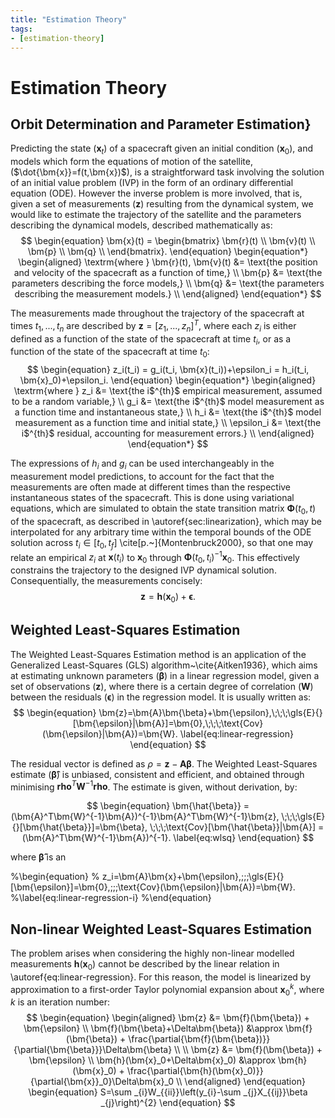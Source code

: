 ```yaml
---
title: "Estimation Theory"
tags:
- [estimation-theory]
---
```


# Estimation Theory

## Orbit Determination and Parameter Estimation}

Predicting the state ($\bm{x}_t$) of a spacecraft given an initial condition
($\bm{x}_0$), and models which form the equations of motion of the satellite,
($\dot{\bm{x}}=f(t,\bm{x})$), is a straightforward task involving the solution
of an initial value problem (IVP) in the form of an ordinary differential
equation (ODE). However the inverse problem  is more involved, that is, given a
set of measurements ($\bm{z}$) resulting from the dynamical system, we would
like to estimate the trajectory of the satellite and the parameters describing
the dynamical models, described mathematically as:
$$
\begin{equation}
    \bm{x}(t) =
    \begin{bmatrix}
        \bm{r}(t) \\
        \bm{v}(t) \\
        \bm{p} \\
        \bm{q} \\
    \end{bmatrix}.
\end{equation}
\begin{equation*}
    \begin{aligned}
        \textrm{where  }
            \bm{r}(t), \bm{v}(t) &= \text{the position and velocity of the spacecraft as a function of time,} \\
            \bm{p}               &= \text{the parameters describing the force models,} \\
            \bm{q}               &= \text{the parameters describing the measurement models.} \\
    \end{aligned}
\end{equation*}
$$

The measurements made throughout the trajectory of the spacecraft at times
$t_1,...,t_n$ are described by $\bm{z}=[z_1,...,z_n]^T$, where each $z_i$ is
either defined as a function of the state of the spacecraft at time $t_i$, or
as a function of the state of the spacecraft at time $t_0$:
$$
\begin{equation}
    z_i(t_i) = g_i(t_i, \bm{x}(t_i))+\epsilon_i = h_i(t_i, \bm{x}_0)+\epsilon_i.
\end{equation}
\begin{equation*}
    \begin{aligned}
        \textrm{where  }
            z_i &= \text{the i$^{th}$ empirical measurement, assumed to be a random variable,} \\
            g_i &= \text{the i$^{th}$ model measurement as a function time and instantaneous state,} \\
            h_i &= \text{the i$^{th}$ model measurement as a function time and initial state,} \\
            \epsilon_i &= \text{the i$^{th}$ residual, accounting for measurement errors.} \\
    \end{aligned}
\end{equation*}
$$

The expressions of $h_i$ and $g_i$ can be used interchangeably in the
measurement model predictions, to account for the fact that the measurements are
often made at different times than the respective instantaneous states of the
spacecraft. This is done using variational equations, which are simulated to
obtain the state transition matrix $\bm{\Phi}(t_0, t)$ of the spacecraft, as
described in \autoref{sec:linearization}, which may be interpolated for any
arbitrary time within the temporal bounds of the ODE solution across
$t_i\in[t_0, t_f]$ \cite[p.~]{Montenbruck2000}, so that one may relate an
empirical $z_i$ at $\bm{x}(t_i)$ to $\bm{x}_0$ through $\bm{\Phi}(t_0,
t_i)^{-1}\bm{x}_0$. This effectively constrains the trajectory to the designed
IVP dynamical solution. Consequentially, the measurements concisely:
$$
\begin{equation}
    \bm{z} = \bm{h}(\bm{x}_0) + \bm{\epsilon}.
\end{equation}
$$

## Weighted Least-Squares Estimation

The Weighted Least-Squares Estimation method is an application of the
Generalized Least-Squares (GLS) algorithm~\cite{Aitken1936}, which aims at
estimating unknown parameters ($\bm{\beta}$) in a linear regression model, given a
set of observations ($\bm{z}$), where there is a certain degree of correlation
($\bm{W}$) between the residuals ($\bm{\epsilon}$) in the regression model. It
is usually written as:
$$
\begin{equation}
    \bm{z}=\bm{A}\bm{\beta}+\bm{\epsilon},\;\;\;\gls{E}{}[\bm{\epsilon}|\bm{A}]=\bm{0},\;\;\;\text{Cov}(\bm{\epsilon}|\bm{A})=\bm{W}.
\label{eq:linear-regression}
\end{equation}
$$

The residual vector is defined as $\rho=\bm{z}-\bm{A}\bm{\beta}$. The Weighted
Least-Squares estimate ($\bm{\hat{\beta}}$) is unbiased, consistent and
efficient, and obtained through minimising $\bm{rho}^T\bm{W}^{-1}\bm{rho}$. The
estimate is given, without derivation, by:

$$
\begin{equation}
    \bm{\hat{\beta}} = (\bm{A}^T\bm{W}^{-1}\bm{A})^{-1}\bm{A}^T\bm{W}^{-1}\bm{z},
    \;\;\;\gls{E}{}[\bm{\hat{\beta}}]=\bm{\beta},
    \;\;\;\text{Cov}[\bm{\hat{\beta}}|\bm{A}] = (\bm{A}^T\bm{W}^{-1}\bm{A})^{-1}.
    \label{eq:wlsq}
\end{equation}
$$

where $\bm{\hat{\beta}}$ is an

%\begin{equation}
%    z_i=\bm{A}\bm{x}+\bm{\epsilon},\;\;\;\gls{E}{}[\bm{\epsilon}]=\bm{0},\;\;\;\text{Cov}(\bm{\epsilon}|\bm{A})=\bm{W}.
%\label{eq:linear-regression-i}
%\end{equation}

## Non-linear Weighted Least-Squares Estimation

The problem arises when considering the highly non-linear modelled measurements
$\bm{h}(\bm{x}_0)$  cannot be described by the linear relation in
\autoref{eq:linear-regression}. For this reason, the model is linearized by
approximation to a first-order Taylor polynomial expansion about $\bm{x}_0^k$,
where $k$ is an iteration number:
$$
\begin{equation}
    \begin{aligned}
        \bm{z}                              &=        \bm{f}(\bm{\beta}) + \bm{\epsilon}                                                              \\
        \bm{f}(\bm{\beta}+\Delta\bm{\beta}) &\approx  \bm{f}(\bm{\beta}) + \frac{\partial{\bm{f}(\bm{\beta})}}{\partial{\bm{\beta}}}\Delta\bm{\beta}  \\                                                                  \\
        \bm{z}                              &=        \bm{f}(\bm{\beta}) + \bm{\epsilon}                                                              \\
        \bm{h}(\bm{x}_0+\Delta\bm{x}_0)     &\approx  \bm{h}(\bm{x}_0) + \frac{\partial{\bm{h}(\bm{x}_0)}}{\partial{\bm{x}}_0}\Delta\bm{x}_0          \\
    \end{aligned}
\end{equation}
\begin{equation}
    S=\sum _{i}W_{{ii}}\left(y_{i}-\sum _{j}X_{{ij}}\beta _{j}\right)^{2}
\end{equation}
$$

